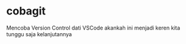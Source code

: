 # cobagit
Mencoba Version Control dati VSCode
akankah ini menjadi keren kita tunggu saja kelanjutannya
